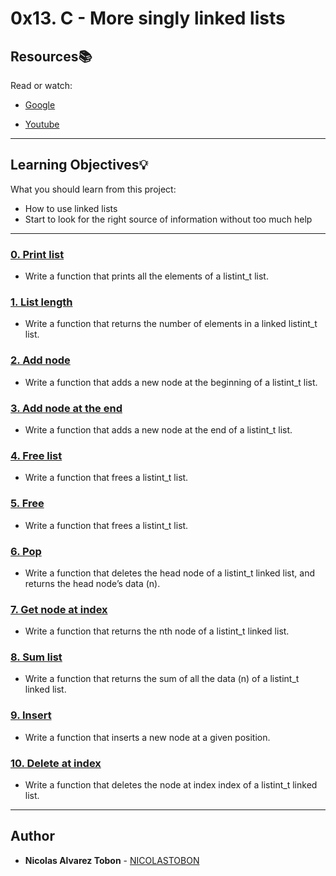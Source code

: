 # 0x13. C - More singly linked lists

## Resources:books:

Read or watch:

* [Google](https://intranet.hbtn.io/rltoken/VxmJXbHtjDMJAKj7dU-6sg)

* [Youtube](https://intranet.hbtn.io/rltoken/PqebvZ1ey95sB8eDiYl8_A)

---

## Learning Objectives:bulb:

What you should learn from this project:

* How to use linked lists
* Start to look for the right source of information without too much help

---

### [0. Print list](./0-print_listint.c)

* Write a function that prints all the elements of a listint_t list.

### [1. List length](./1-listint_len.c)

* Write a function that returns the number of elements in a linked listint_t list.

### [2. Add node](./2-add_nodeint.c)

* Write a function that adds a new node at the beginning of a listint_t list.

### [3. Add node at the end](./3-add_nodeint_end.c)

* Write a function that adds a new node at the end of a listint_t list.

### [4. Free list](./4-free_listint.c)

* Write a function that frees a listint_t list.

### [5. Free](./5-free_listint2.c)

* Write a function that frees a listint_t list.

### [6. Pop](./6-pop_listint.c)

* Write a function that deletes the head node of a listint_t linked list, and returns the head node’s data (n).

### [7. Get node at index](./7-get_nodeint.c)

* Write a function that returns the nth node of a listint_t linked list.

### [8. Sum list](./8-sum_listint.c)

* Write a function that returns the sum of all the data (n) of a listint_t linked list.

### [9. Insert](./9-insert_nodeint.c)

* Write a function that inserts a new node at a given position.

### [10. Delete at index](./10-delete_nodeint.c)

* Write a function that deletes the node at index index of a listint_t linked list.

---

## Author

* **Nicolas Alvarez Tobon** - [NICOLASTOBON](https://github.com/NICOLASTOBON)
